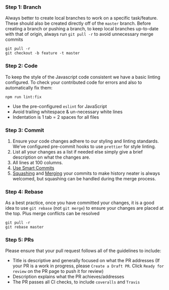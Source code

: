 ### Step 1: Branch

Always better to create local branches to work on a specific task/feature. These should also be created directly off of the `master` branch.
Before creating a branch or pushing a branch, to keep local branches up-to-date with that of origin, always run `git pull -r` to avoid unnecessary merge commits

```shell
git pull -r
git checkout -b feature -t master
```

### Step 2: Code

To keep the style of the Javascript code consistent we have a basic linting configured.
To check your contributed code for errors and also to automatically fix them:

 ```shell
 npm run lint:fix
 ```

* Use the pre-configured `eslint` for JavaScript
* Avoid trailing whitespace & un-necessary white lines
* Indentation is 1 tab = 2 spaces for all files

### Step 3: Commit

1. Ensure your code changes adhere to our styling and linting standards. We've configured pre-commit hooks to use `prettier` for style linting.
2. List all your changes as a list if needed else simply give a brief description on what the changes are.
3. All lines at 100 columns.
4. [Use Smart Commits](https://confluence.atlassian.com/bitbucket/use-smart-commits-298979931.html)
5. [Squashing](https://git-scm.com/book/en/v2/Git-Tools-Rewriting-History) and [Merging](https://git-scm.com/docs/git-merge) your commits to make history neater is always welcomed, but squashing can be handled during the merge process.

### Step 4: Rebase

As a best practice, once you have committed your changes, it is a good idea to use `git rebase` (not `git merge`) to ensure your changes are placed at the
top. Plus merge conflicts can be resolved

```shell
git pull -r
git rebase master
```

### Step 5: PRs

Please ensure that your pull request follows all of the guidelines to include:

* Title is descriptive and generally focused on what the PR addresses 
(If your PR is a work in progress, please `Create a Draft PR`. Click `Ready for review` on the PR page to push it for review)
* Description explains what the PR achieves/addresses
* The PR passes all CI checks, to include `coveralls` and `Travis`
